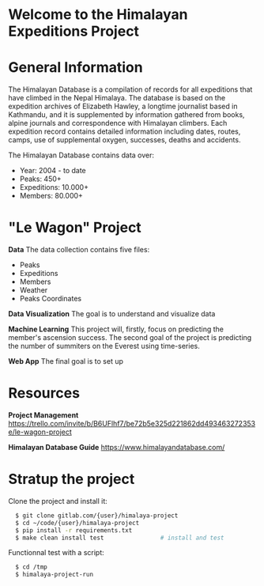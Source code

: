# Welcome to the Himalayan Expeditions Project

# General Information
The Himalayan Database is a compilation of records for all expeditions that have climbed in the Nepal Himalaya.
The database is based on the expedition archives of Elizabeth Hawley, a longtime journalist based in Kathmandu, and it is supplemented by information gathered from books, alpine journals and correspondence with Himalayan climbers.
Each expedition record contains detailed information including dates, routes, camps, use of supplemental oxygen, successes, deaths and accidents.

The Himalayan Database contains data over:
  * Year: 2004 - to date
  * Peaks: 450+
  * Expeditions: 10.000+
  * Members: 80.000+


# "Le Wagon" Project
**Data**
The data collection contains five files:
  * Peaks
  * Expeditions
  * Members
  * Weather
  * Peaks Coordinates

**Data Visualization**
The goal is to understand and visualize data

**Machine Learning**
This project will, firstly, focus on predicting the member's ascension success.
The second goal of the project is predicting the number of summiters on the Everest using time-series.

**Web App**
The final goal is to set up

# Resources
**Project Management**
https://trello.com/invite/b/B6UFlhf7/be72b5e325d221862dd493463272353e/le-wagon-project

**Himalayan Database Guide**
https://www.himalayandatabase.com/


# Stratup the project
Clone the project and install it:
```bash
  $ git clone gitlab.com/{user}/himalaya-project
  $ cd ~/code/{user}/himalaya-project
  $ pip install -r requirements.txt
  $ make clean install test                # install and test
```
Functionnal test with a script:
```bash
  $ cd /tmp
  $ himalaya-project-run
```
